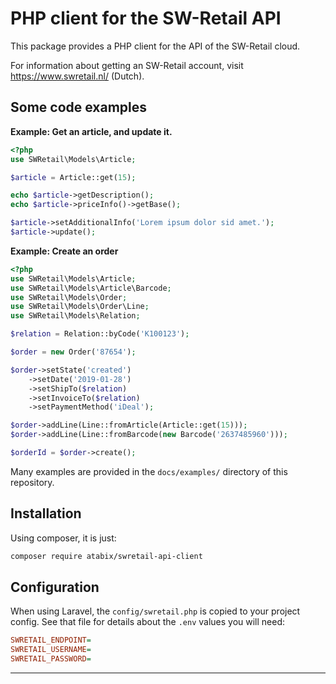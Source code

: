 # PHP client for the SW-Retail API

This package provides a PHP client for the API of the SW-Retail cloud. 

For information about getting an SW-Retail account, visit https://www.swretail.nl/ (Dutch).


## Some code examples

**Example: Get an article, and update it.**
```php
<?php
use SWRetail\Models\Article;

$article = Article::get(15);

echo $article->getDescription();
echo $article->priceInfo()->getBase();

$article->setAdditionalInfo('Lorem ipsum dolor sid amet.');
$article->update();
```

**Example: Create an order**
```php
<?php
use SWRetail\Models\Article;
use SWRetail\Models\Article\Barcode;
use SWRetail\Models\Order;
use SWRetail\Models\Order\Line;
use SWRetail\Models\Relation;

$relation = Relation::byCode('K100123');

$order = new Order('87654');

$order->setState('created')
    ->setDate('2019-01-28')
    ->setShipTo($relation) 
    ->setInvoiceTo($relation)
    ->setPaymentMethod('iDeal');

$order->addLine(Line::fromArticle(Article::get(15)));
$order->addLine(Line::fromBarcode(new Barcode('2637485960')));

$orderId = $order->create();
```

Many examples are provided in the `docs/examples/` directory of this repository.


## Installation 

Using composer, it is just:
```bash
composer require atabix/swretail-api-client 
```

## Configuration

When using Laravel, the `config/swretail.php` is copied to your project config. See that file for details about the `.env` values you will need: 

```ini
SWRETAIL_ENDPOINT=
SWRETAIL_USERNAME=
SWRETAIL_PASSWORD=
```

----
